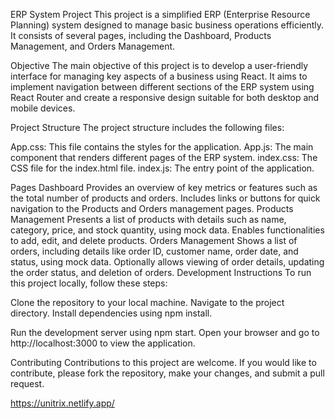 ERP System Project
This project is a simplified ERP (Enterprise Resource Planning) system designed to manage basic business operations efficiently. It consists of several pages, including the Dashboard, Products Management, and Orders Management.

Objective
The main objective of this project is to develop a user-friendly interface for managing key aspects of a business using React. It aims to implement navigation between different sections of the ERP system using React Router and create a responsive design suitable for both desktop and mobile devices.

Project Structure
The project structure includes the following files:

App.css: This file contains the styles for the application. App.js: The main component that renders different pages of the ERP system. index.css: The CSS file for the index.html file. index.js: The entry point of the application.

Pages
Dashboard Provides an overview of key metrics or features such as the total number of products and orders. Includes links or buttons for quick navigation to the Products and Orders management pages. Products Management Presents a list of products with details such as name, category, price, and stock quantity, using mock data. Enables functionalities to add, edit, and delete products. Orders Management Shows a list of orders, including details like order ID, customer name, order date, and status, using mock data. Optionally allows viewing of order details, updating the order status, and deletion of orders. Development Instructions To run this project locally, follow these steps:

Clone the repository to your local machine. Navigate to the project directory. Install dependencies using npm install.

Run the development server using npm start. Open your browser and go to http://localhost:3000 to view the application.

Contributing
Contributions to this project are welcome. If you would like to contribute, please fork the repository, make your changes, and submit a pull request.

https://unitrix.netlify.app/
